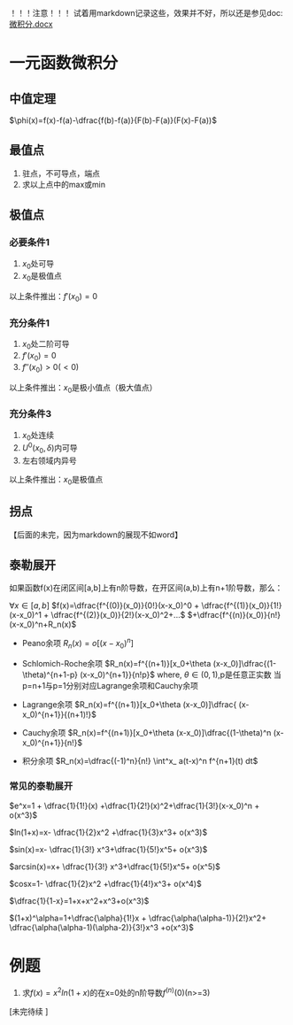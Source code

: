 ！！！注意！！！
试着用markdown记录这些，效果并不好，所以还是参见doc:
[微积分.docx](微积分.docx)



# 一元函数微积分

## 中值定理

$\phi(x)=f(x)-f(a)-\dfrac{f(b)-f(a)}{F(b)-F(a)}(F(x)-F(a))$

## 最值点
1. 驻点，不可导点，端点
2. 求以上点中的max或min

## 极值点

### 必要条件1
1. $x_0$处可导
2. $x_0$是极值点

以上条件推出：$f'(x_0)=0$

### 充分条件1
1. $x_0$处二阶可导
2. $f'(x_0)=0$
3. $f''(x_0)>0(<0)$

以上条件推出：$x_0$是极小值点（极大值点）

### 充分条件3
1. $x_0$处连续
2. $U^0(x_0,\delta)$内可导
3. 左右领域内异号

以上条件推出：$x_0$是极值点

## 拐点

【后面的未完，因为markdown的展现不如word】


## 泰勒展开
如果函数f(x)在闭区间[a,b]上有n阶导数，在开区间(a,b)上有n+1阶导数，那么：

$\forall x \in [a,b]$
$f(x)=\dfrac{f^{(0)}(x_0)}{0!}(x-x_0)^0 + \dfrac{f^{(1)}(x_0)}{1!}(x-x_0)^1 + \dfrac{f^{(2)}(x_0)}{2!}(x-x_0)^2+...$
$+\dfrac{f^{(n)}(x_0)}{n!}(x-x_0)^n+R_n(x)$

- Peano余项
$R_n(x)=o[(x-x_0)^n]$
- Schlomich-Roche余项
$R_n(x)=f^{(n+1)}[x_0+\theta (x-x_0)]\dfrac{(1-\theta)^{n+1-p} (x-x_0)^{n+1}}{n!p}$
where,
$\theta \in (0,1)$,p是任意正实数
当p=n+1与p=1分别对应Lagrange余项和Cauchy余项

- Lagrange余项
$R_n(x)=f^{(n+1)}[x_0+\theta (x-x_0)]\dfrac{ (x-x_0)^{n+1}}{(n+1)!}$

- Cauchy余项
$R_n(x)=f^{(n+1)}[x_0+\theta (x-x_0)]\dfrac{(1-\theta)^n (x-x_0)^{n+1}}{n!}$

- 积分余项
$R_n(x)=\dfrac{(-1)^n}{n!} \int^x_ a(t-x)^n f^{n+1}(t) dt$

### 常见的泰勒展开
$e^x=1 + \dfrac{1}{1!}(x) +\dfrac{1}{2!}(x)^2+\dfrac{1}{3!}(x-x_0)^n + o(x^3)$

$ln(1+x)=x- \dfrac{1}{2}x^2 +\dfrac{1}{3}x^3+ o(x^3)$

$sin(x)=x- \dfrac{1}{3!} x^3+\dfrac{1}{5!}x^5+ o(x^3)$

$arcsin(x)=x+ \dfrac{1}{3!} x^3+\dfrac{1}{5!}x^5+ o(x^5)$

$cosx=1- \dfrac{1}{2}x^2 +\dfrac{1}{4!}x^3+ o(x^4)$

$\dfrac{1}{1-x}=1+x+x^2+x^3+o(x^3)$

$(1+x)^\alpha=1+\dfrac{\alpha}{1!}x + \dfrac{\alpha(\alpha-1)}{2!}x^2+ \dfrac{\alpha(\alpha-1)(\alpha-2)}{3!}x^3 +o(x^3)$









# 例题

1. 求$f(x)=x^2ln(1+x)$的在x=0处的n阶导数$f^{(n)}(0)$(n>=3)








































[未完待续 ]
